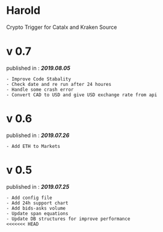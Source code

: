 # Harold
Crypto Trigger for Catalx and Kraken Source

# v 0.7
published in : **_2019.08.05_**
~~~~
- Improve Code Stabality
- Check date and re run after 24 houres
- Handle some crash error
- Convert CAD to USD and give USD exchange rate from api
~~~~

# v 0.6
published in : **_2019.07.26_**
~~~~
- Add ETH to Markets
~~~~

# v 0.5
published in : **_2019.07.25_**
~~~~
- Add config file 
- Add 24h support chart
- Add bids-asks volume
- Update span equations
- Update DB structures for improve performance
<<<<<<< HEAD
~~~~

